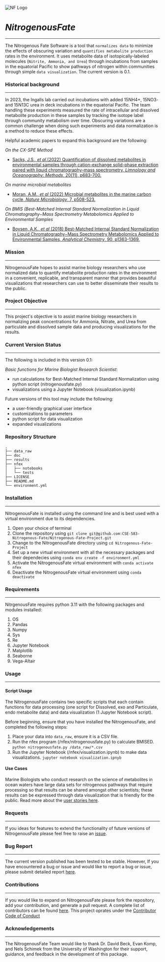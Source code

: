 ![NF Logo](https://www.imgbly.com/ib/s5SRavKF99.png "")
# _**NitrogenousFate**_
---
The Nitrogenous Fate Software is a tool that `normalizes data` to minimize the effects of obscuring variation and `quantifies metabolite production` rates in the environment.  It uses metabolite data of isotopically-labeled molecules (`Nitrite, Ammonia, and Urea`) through incubations from samples in the equatorial Pacific to show pathways of nitrogen within communities through simple `data visualization`. The current version is 0.1.

### Historical background
---
In 2023, the Ingalls lab carried out incubations with added 15NH4+, 15NO3- and 15N13C urea in deck incubations in the equatorial Pacific. The team handling these experiments measured the rate of intracellular and dissolved metabolite production in these samples by tracking the isotope label through community metabolism over time. Obscuring variations are a common challenge when doing such experiments and data normalization is a method to reduce these effects.

Helpful academic papers to expand this background are the following:

_On the CX-SPE Method_
* [Sacks, J.S., _et al._(2022) Quantification of dissolved metabolites in environmental samples through cation-exchange solid-phase extraction paired with liquid chromatography–mass spectrometry, _Limnology and Oceanography: Methods_, 20(11), p683-700.](https://aslopubs.onlinelibrary.wiley.com/doi/full/10.1002/lom3.10513)

_On marine microbial metabolites_
* [Moran, A.M., _et al_ (2022) Microbial metabolites in the marine carbon cycle, _Nature Microbiology_, 7, p508-523.](https://www.nature.com/articles/s41564-022-01090-3)
 
_On BMIS (Best-Matched Internal Standard Normalization in Liquid Chromatography−Mass Spectrometry Metabolomics Applied to Environmental Samples_
* [Boysen, A.K., _et al_ (2018) Best-Matched Internal Standard Normalization in Liquid
Chromatography−Mass Spectrometry Metabolomics Applied to Environmental Samples, _Analytical Chemistry_, 90, p1363-1369.](https://pubmed.ncbi.nlm.nih.gov/29239170/)

### Mission
---
NitrogenousFate hopes to assist marine biology researchers who use normalized data to quantify metabolite production rates in the environment in a convenient, replicable, and transparent manner that provides beautiful visualizations that researchers can use to better disseminate their results to the public.

### Project Objective
---
This project's objective is to assist marine biology researchers in normalizing peak concentrations for Ammonia, Nitrate, and Urea from particulate and dissolved sample data and producing visualizations for the results.

### Current Version Status
---
The following is included in this version 0.1:

_Basic functions for Marine Biologist Research Scientist_: 
* run calculations for Best-Matched Internal Standard Normalization using python script (nitrogenousfate.py)
* visualizations using a Jupyter Notebook (visualization.ipynb)

Future versions of this tool may include the following:
* a user-friendly graphical user interface
* customizations to parameters
* python script for data visualization 
* expanded visualizations

### Repository Structure
 ```
.
├── data_raw
├── doc
├── results
├── nfex
│   ├── notebooks
│   └── tests
├── LICENSE
├── README.md
└── environment.yml
 ```

### Installation
---
NitrogenousFate is installed using the command line and is best used with a virtual environment due to its dependencies.
1. Open your choice of terminal 
2. Clone the repository using `git clone git@github.com:CSE-583-Nitrogenous-Fate/Nitrogenous-Fate-Project.git`
3. Change to the NitrogenousFate directory using `cd Nitrogenous-Fate-Project`
4. Set up a new virtual environment with all the necessary packages and their dependecies using `conda env create -f environment.yml`
5. Activate the NitrogenousFate virtual environment with `conda activate nfex`
6. Deactivate the NitrogenousFate virtual environment using `conda deactivate`

### Requirements
---
NitrgenousFate requires python 3.11 with the following packages and modules installed:
1. OS
2. Pandas
3. Numpy
4. Sys
5. Re
6. Jupyter Notebook
2. Matplotlib
3. Seaborne
4. Vega-Altair

### Usage
---
#### Script Usage
The NitrogenousFate contains two specific scripts that each contain functions for data processing (one script for Dissolved, exo and Particulate, endo metabolite data) and data visualization (1 Jupyter Notebook script).

Before beginning, ensure that you have installed the NitrogenousFate, and completed the following steps: 
1. Place your data into `data_raw`, ensure it is a CSV file. 
2. Run the nfex program (/nfex/nitrogenousfate.py) to calculate BMISED.
    `python nitrogenousfate.py /data_raw/*.csv`
3. Run the Jupyter Notebook (/nfex/visualization.ipynb) to make data visualizations.
    `jupyter notebook visualization.ipnyb`

#### Use Cases
Marine Biologists who conduct research on the science of metabolites in ocean waters have large data sets for nitrogenous pathways that require processing so that results can be shared amongst other scientists; these results can be expressed through data visualization that is friendly for the public. Read more about the [user stories here](https://github.com/CSE-583-Nitrogenous-Fate/Nitrogenous-Fate-Project/blob/main/doc/functional_design.md).

### Requests
---
If you ideas for features to extend the functionality of  future versions of NitrogenousFate please feel free to raise an [issue](https://github.com/CSE-583-Nitrogenous-Fate/Nitrogenous-Fate-Project/issue).

### Bug Report
---
The current version published has been tested to be stable. However, If you have encountered a bug or issue and would like to report a bug or issue, please submit detailed report [here](https://github.com/CSE-583-Nitrogenous-Fate/Nitrogenous-Fate-Project/issue/new). 

### Contributions
---
If you would like to expand on NitrogenousFate please fork the repository, add your contribution, and generate a pull request. A complete list of contributors can be found [here](https://github.com/CSE-583-Nitrogenous-Fate/Nitrogenous-Fate-Project/blob/main/doc/CONTRIBUTORS.md). This project oprates under the [Contributor Code of Conduct](https://www.contributor-covenant.org/version/1/0/0/code-of-conduct/) 

### Acknowledgements
---
The NitrogenousFate Team would like to thank Dr. David Beck, Evan Komp, and Nels Schimek from the University of Washington for their support, guidance, and feedback in the development of this package.
